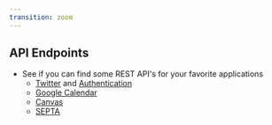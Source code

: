```yaml
---
transition: zoom
---
```


## API Endpoints

- See if you can find some REST API's for your favorite applications
  - [Twitter](https://developer.twitter.com/en/docs/twitter-api/v1) and [Authentication](https://developer.twitter.com/en/docs/authentication/oauth-2-0)
  - [Google Calendar](https://developers.google.com/calendar/v3/reference)
  - [Canvas](https://canvas.instructure.com/doc/api/)
  - [SEPTA](http://www3.septa.org/api/)